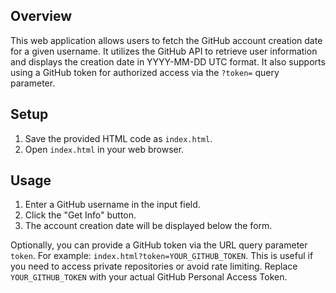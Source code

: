 ## Overview

This web application allows users to fetch the GitHub account creation date for a given username.  It utilizes the GitHub API to retrieve user information and displays the creation date in YYYY-MM-DD UTC format.  It also supports using a GitHub token for authorized access via the `?token=` query parameter.

## Setup

1.  Save the provided HTML code as `index.html`.
2.  Open `index.html` in your web browser.

## Usage

1.  Enter a GitHub username in the input field.
2.  Click the "Get Info" button.
3.  The account creation date will be displayed below the form.

Optionally, you can provide a GitHub token via the URL query parameter `token`. For example: `index.html?token=YOUR_GITHUB_TOKEN`. This is useful if you need to access private repositories or avoid rate limiting.  Replace `YOUR_GITHUB_TOKEN` with your actual GitHub Personal Access Token.